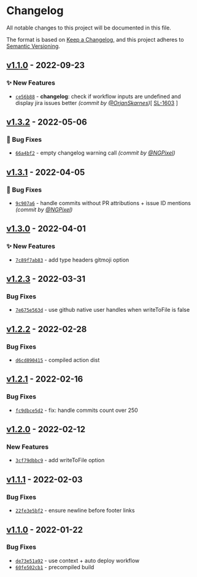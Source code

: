 # Changelog
All notable changes to this project will be documented in this file.

The format is based on [Keep a Changelog](https://keepachangelog.com/en/1.0.0/),
and this project adheres to [Semantic Versioning](https://semver.org/spec/v2.0.0.html).

## [v1.1.0] - 2022-09-23
### :sparkles: New Features
- [`ce56b88`](https://github.com/OrjanSkarnes/changelog-action/commit/ce56b889b8a91714b3b07e20ea154327712fac56) - **changelog**: check if workflow inputs are undefined and display jira issues better *(commit by [@OrjanSkarnes](https://github.com/OrjanSkarnes))*[ [SL-1603](https://jira.finods.com/browse/SL-1603) ]


## [v1.3.2] - 2022-05-06
### :bug: Bug Fixes
- [`66a4bf2`](https://github.com/requarks/changelog-action/commit/66a4bf2663a93f4271c97e78ec54859e0b40ff95) - empty changelog warning call *(commit by [@NGPixel](https://github.com/NGPixel))*


## [v1.3.1] - 2022-04-05
### :bug: Bug Fixes
- [`9c907a6`](https://github.com/requarks/changelog-action/commit/9c907a6f903e86d4591813cbf8c20b94797c7c70) - handle commits without PR attributions + issue ID mentions *(commit by [@NGPixel](https://github.com/NGPixel))*


## [v1.3.0] - 2022-04-01
### :sparkles: New Features
- [`7c89f7ab83`](https://github.com/Requarks/changelog-action/commit/7c89f7ab832998bbd4875c40b8b90a31aac1e398) - add type headers gitmoji option

## [v1.2.3] - 2022-03-31
### Bug Fixes
- [`7e675e563d`](https://github.com/Requarks/changelog-action/commit/7e675e563d4b3d6acbd444970ef9f8f13485b130) - use github native user handles when writeToFile is false

## [v1.2.2] - 2022-02-28
### Bug Fixes
- [`d6cd890415`](https://github.com/Requarks/changelog-action/commit/d6cd890415380a3392c700513b75145485d6c9b8) - compiled action dist

## [v1.2.1] - 2022-02-16
### Bug Fixes
- [`fc9dbce5d2`](https://github.com/Requarks/changelog-action/commit/fc9dbce5d2c2d9f2bb2a8160369c15017fda74e0) - fix: handle commits count over 250

## [v1.2.0] - 2022-02-12
### New Features
- [`3cf79dbbc9`](https://github.com/Requarks/changelog-action/commit/3cf79dbbc9c2343041681314f61f478e24191e4b) - add writeToFile option


## [v1.1.1] - 2022-02-03
### Bug Fixes
- [`22fe3e5bf2`](https://github.com/Requarks/changelog-action/commit/22fe3e5bf2205d243761cbfec6c7d5c90d897051) - ensure newline before footer links


## [v1.1.0] - 2022-01-22
### Bug Fixes
- [`de73e51a92`](https://github.com/Requarks/changelog-action/commit/de73e51a9227ef957d16ed17b22650582298ca7d) - use context + auto deploy workflow
- [`60fe502cb1`](https://github.com/Requarks/changelog-action/commit/60fe502cb1bbe8d74e3e1ed7540f636506c1d7c9) - precompiled build

[v1.1.0]: https://github.com/Requarks/changelog-action/compare/v1.0.0...v1.1.0
[v1.1.1]: https://github.com/Requarks/changelog-action/compare/v1.1.0...v1.1.1
[v1.2.0]: https://github.com/Requarks/changelog-action/compare/v1.1.1...v1.2.0
[v1.2.1]: https://github.com/Requarks/changelog-action/compare/v1.2.0...v1.2.1
[v1.2.2]: https://github.com/Requarks/changelog-action/compare/v1.2.1...v1.2.2
[v1.2.3]: https://github.com/Requarks/changelog-action/compare/v1.2.2...v1.2.3
[v1.3.0]: https://github.com/Requarks/changelog-action/compare/v1.2.3...v1.3.0

[v1.3.1]: https://github.com/requarks/changelog-action/compare/v1.3.0...v1.3.1
[v1.3.2]: https://github.com/requarks/changelog-action/compare/v1.3.1...v1.3.2
[v1.1.0]: https://github.com/OrjanSkarnes/changelog-action/compare/0.9.1...v1.1.0